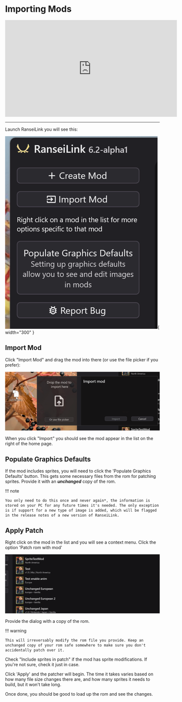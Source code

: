 # Importing Mods

<iframe width="560" height="315" src="https://www.youtube.com/embed/xV_ixtJKsCU?si=0s75u0fPdKrAk6Xl" title="YouTube video player" frameborder="0" allow="accelerometer; autoplay; clipboard-write; encrypted-media; gyroscope; picture-in-picture; web-share" referrerpolicy="strict-origin-when-cross-origin" allowfullscreen></iframe>

---

Launch RanseiLink you will see this:

![](../assets/home-screen-sidebar.png){ width="300" }

## Import Mod

Click "Import Mod" and drag the mod into there (or use the file picker if you prefer):

![Animated image showing a mod being dragged and dropped into the RanseiLink window](../assets/import-mod-drag.gif)

When you click "Import" you should see the mod appear in the list on the right of the home page.

## Populate Graphics Defaults

If the mod includes sprites, you will need to click the 'Populate Graphics Defaults' button. This gets some necessary files from the rom for patching sprites. Provide it with an ***unchanged*** copy of the rom.

!!! note

    You only need to do this once and never again*, the information is stored on your PC for any future times it's needed. The only exception is if support for a new type of image is added, which will be flagged in the release notes of a new version of RanseiLink.

## Apply Patch

Right click on the mod in the list and you will see a context menu. Click the option 'Patch rom with mod'

![Animated image showing the right click menu being openend on a mod and patch option being selected](../assets/patch-rom-menu.gif)

Provide the dialog with a copy of the rom.

!!! warning

    This will irreversably modify the rom file you provide. Keep an unchanged copy of your rom safe somewhere to make sure you don't accidentally patch over it.

Check "Include sprites in patch" if the mod has sprite modifications. If you're not sure, check it just in case.

Click 'Apply' and the patcher will begin. The time it takes varies based on how many file size changes there are, and how many sprites it needs to build, but it won't take long.

Once done, you should be good to load up the rom and see the changes.